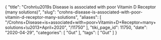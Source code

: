 {
    "title": "Crohn\u2019s Disease is associated with poor Vitamin D Receptor (many solutions)",
    "slug": "crohns-disease-is-associated-with-poor-vitamin-d-receptor-many-solutions",
    "aliases": [
        "/Crohns+Disease+is+associated+with+poor+Vitamin+D+Receptor+many+solutions+\u2013+April+2020",
        "/11750"
    ],
    "tiki_page_id": 11750,
    "date": "2020-04-29",
    "categories": [
        "Gut"
    ],
    "tags": [
        "Gut"
    ]
}